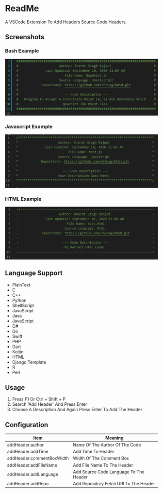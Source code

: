 # ReadMe

A VSCode Extension To Add Headers Source Code Headers.

## Screenshots
### Bash Example
![BASH](images/ssBash.png)

### Javascript Example
![BASH](images/ssJs.png)

### HTML Example
![BASH](images/ssHTML.png)

## Language Support

- PlainText
- C
- C++
- Python
- ShellScript
- JavaScript
- Java
- JavaScript
- C#
- Go
- Swift
- PHP
- Dart
- Kotlin
- HTML
- Django Template
- R
- Perl

## Usage

1. Press F1 Or Ctrl + Shift + P
2. Search 'Add Header' And Press Enter
3. Choose A Description And Again Press Enter To Add The Header

## Configuration

| Item                      | Meaning                                |
| ------------------------- | -------------------------------------- |
| addHeader.author          | Name Of The Author Of The Code         |
| addHeader.addTime         | Add Time To Header                     |
| addHeader.commentBoxWidth | Width Of The Comment Box               |
| addHeader.addFileName     | Add File Name To The Header            |
| addHeader.addLanguage     | Add Source Code Language To The Header |
| addHeader.addRepo         | Add Repository Fetch URI To The Header |


